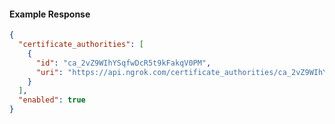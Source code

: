 <!-- Code generated for API Clients. DO NOT EDIT. -->
#### Example Response
```json
{
  "certificate_authorities": [
    {
      "id": "ca_2vZ9WIhYSqfwDcR5t9kFakqV0PM",
      "uri": "https://api.ngrok.com/certificate_authorities/ca_2vZ9WIhYSqfwDcR5t9kFakqV0PM"
    }
  ],
  "enabled": true
}
